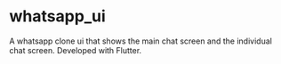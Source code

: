 # whatsapp_ui
A whatsapp clone  ui  that shows the main chat screen and  the individual chat  screen.  Developed with Flutter.
